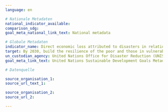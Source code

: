 ```yaml
---
language: en

# Nationale Metadaten
national_indicator_available:
comparison_sdg:
goal_meta_national_link_text: National metadata

# Globale Metadaten
indicator_name: Direct economic loss attributed to disasters in relation to global gross domestic product (GDP)
target: By 2030, build the resilience of the poor and those in vulnerable situations and reduce their exposure and vulnerability to climate-related extreme events and other economic, social and environmental shocks and disasters
un_custodian_agency: United Nations Office for Disaster Reduction (UNISDR)
goal_meta_link_text: United Nations Sustainable Development Goals Metadata

# Datenquelle

source_organisation_1:
source_url_text_1:

source_organisation_2:
source_url_2:

---
```

